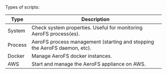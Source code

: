 Types of scripts:

| Type     | Description |
|----------|-------------|
| System   | Check system properties. Useful for monitoring AeroFS process(es). |
| Process  | AeroFS process management (starting and stopping the AeroFS daemon, etc). |
| Docker   | Manage AeroFS docker instances. |
| AWS      | Start and manage the AeroFS appliance on AWS. |
